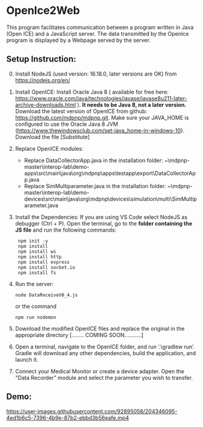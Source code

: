 # OpenIce2Web

This program facilitates communication between a program written in Java (Open ICE) and a JavaScript server.
The data transmitted by the OpenIce program is displayed by a Webpage served by the server.

## Setup Instruction:

0. Install NodeJS (used version: 16.18.0, later versions are OK) from https://nodejs.org/en/

1. Install OpenICE: 
   Install Oracle Java 8 ( available for free here: https://www.oracle.com/java/technologies/javase/javase8u211-later-archive-downloads.html ). **It needs to be Java      8, not a later version.**
   Download the latest version of OpenICE from github: https://github.com/mdpnp/mdpnp.git.
   Make sure your JAVA_HOME is configured to use the Oracle Java 8 JVM (https://www.thewindowsclub.com/set-java_home-in-windows-10).
   Download the file [Substitute]

2. Replace OpenICE modules:
    - Replace DataCollectorApp.java in the installation folder: ~\mdpnp-master\interop-lab\demo-apps\src\main\java\org\mdpnp\apps\testapp\export\DataCollectorApp.java
    - Replace SimMultiparameter.java in the installation folder: ~\mdpnp-master\interop-lab\demo-devices\src\main\java\org\mdpnp\devices\simulation\multi\SimMultiparameter.java




3. Install the Dependencies:
   If you are using VS Code select NodeJS as debugger (Ctrl + P). Open the terminal, go to the **folder containing the JS file** and run the following commands:
   ```
    npm init -y
    npm install
    npm install ws 
    npm install http 
    npm install express
    npm install socket.io
    npm install fs
    ```
4. Run the server:
    ```
    node DataReceiveV0_4.js
    ```
    or the command
    ```
    npm run nodemon
    ```


5. Download the modified OpenICE files and replace the original in the appropriate directory [........ COMING SOON...........]
6. Open a terminal, navigate to the OpenICE folder, and run ‘.\gradlew run’. Gradle will download any other dependencies, build the application, and launch it.
7. Connect your Medical Monitor or create a device adapter. Open the "Data Recorder" module and select the parameter you wish to transfer.



## Demo:
https://user-images.githubusercontent.com/92895058/204346095-4ed1b6c5-7396-4b9e-87b2-ebbd3b56eafe.mp4
